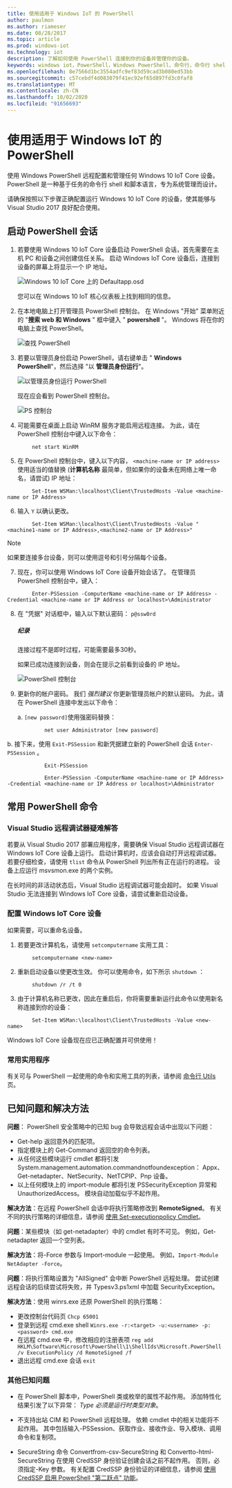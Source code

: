 ```yaml
---
title: 使用适用于 Windows IoT 的 PowerShell
author: paulmon
ms.author: riameser
ms.date: 08/28/2017
ms.topic: article
ms.prod: windows-iot
ms.technology: iot
description: 了解如何使用 PowerShell 连接到你的设备并管理你的设备。
keywords: windows iot，PowerShell，Windows PowerShell，命令行，命令行 shell
ms.openlocfilehash: 8e7566d1bc3554adfc9ef83d59cad3b080ed53bb
ms.sourcegitcommit: c57cebdf4d083079f41ec92ef65d897fd3c0faf8
ms.translationtype: MT
ms.contentlocale: zh-CN
ms.lasthandoff: 10/02/2020
ms.locfileid: "91656693"
---
```

# <a name="using-powershell-for-windows-iot"></a>使用适用于 Windows IoT 的 PowerShell

使用 Windows PowerShell 远程配置和管理任何 Windows 10 IoT Core 设备。
PowerShell 是一种基于任务的命令行 shell 和脚本语言，专为系统管理而设计。

请确保按照以下步骤正确配置运行 Windows 10 IoT Core 的设备，使其能够与 Visual Studio 2017 良好配合使用。

## <a name="initiating-a-powershell-session"></a>启动 PowerShell 会话
1. 若要使用 Windows 10 IoT Core 设备启动 PowerShell 会话，首先需要在主机 PC 和设备之间创建信任关系。 启动 Windows IoT Core 设备后，连接到设备的屏幕上将显示一个 IP 地址。

    ![Windows 10 IoT Core 上的 Defaultapp.osd](../media/PowerShell/DefaultApp.png)

   您可以在 Windows 10 IoT 核心仪表板上找到相同的信息。

2. 在本地电脑上打开管理员 PowerShell 控制台。 在 Windows "开始" 菜单附近的 "**搜索 web 和 Windows** " 框中键入 " **powershell** "。 Windows 将在你的电脑上查找 PowerShell。

    ![查找 PowerShell](../media/PowerShell/start-ps.png)

3. 若要以管理员身份启动 PowerShell，请右键单击 " **Windows PowerShell**"，然后选择 "以 **管理员身份运行**"。

    ![以管理员身份运行 PowerShell](../media/PowerShell/start-ps2.png)

   现在应会看到 PowerShell 控制台。

    ![PS 控制台](../media/PowerShell/ps.PNG)

4. 可能需要在桌面上启动 WinRM 服务才能启用远程连接。 为此，请在 PowerShell 控制台中键入以下命令：
```
        net start WinRM
```
5. 在 PowerShell 控制台中，键入以下内容， `<machine-name or IP address>` 使用适当的值替换 (**计算机名称** 最简单，但如果你的设备未在网络上唯一命名，请尝试) IP 地址：
```
        Set-Item WSMan:\localhost\Client\TrustedHosts -Value <machine-name or IP Address>
```
6. 输入 `Y` 以确认更改。
```
        Set-Item WSMan:\localhost\Client\TrustedHosts -Value "<machine1-name or IP Address>,<machine2-name or IP Address>"
```
> [!NOTE]
> 如果要连接多台设备，则可以使用逗号和引号分隔每个设备。

7. 现在，你可以使用 Windows IoT Core 设备开始会话了。 在管理员 PowerShell 控制台中，键入：
```
        Enter-PSSession -ComputerName <machine-name or IP Address> -Credential <machine-name or IP Address or localhost>\Administrator
```
8. 在 "凭据" 对话框中，输入以下默认密码： `p@ssw0rd`

    <div class="alert alert-note">
      <h5><span class="win-icon win-icon-Page"></span> 纪录 </h5>
      <p>连接过程不是即时过程，可能需要最多30秒。</p>
    </div>    

    如果已成功连接到设备，则会在提示之前看到设备的 IP 地址。

    ![PowerShell 控制台](../media/PowerShell/ps_device.png)

9. 更新你的帐户密码。 我们 *强烈建议* 你更新管理员帐户的默认密码。 为此，请在 PowerShell 连接中发出以下命令：

    a. `[new password]`使用强密码替换：
```
            net user Administrator [new password]
```
b. 接下来，使用 `Exit-PSSession` 和新凭据建立新的 PowerShell 会话 `Enter-PSSession` 。
```
            Exit-PSSession

            Enter-PSSession -ComputerName <machine-name or IP Address> -Credential <machine-name or IP Address or localhost>\Administrator
```
## <a name="commonly-used-powershell-commands"></a>常用 PowerShell 命令

### <a name="troubleshooting-with-visual-studio-remote-debugger"></a>Visual Studio 远程调试器疑难解答

若要从 Visual Studio 2017 部署应用程序，需要确保 Visual Studio 远程调试器在 Windows IoT Core 设备上运行。 启动计算机时，应该会自动打开远程调试器。 若要仔细检查，请使用 `tlist` 命令从 PowerShell 列出所有正在运行的进程。 设备上应运行 msvsmon.exe 的两个实例。

在长时间的非活动状态后，Visual Studio 远程调试器可能会超时。 如果 Visual Studio 无法连接到 Windows IoT Core 设备，请尝试重新启动设备。

### <a name="configure-your-windows-iot-core-device"></a>配置 Windows IoT Core 设备

如果需要，可以重命名设备。

1. 若要更改计算机名，请使用 `setcomputername` 实用工具：
```
        setcomputername <new-name>
```
2. 重新启动设备以使更改生效。 你可以使用命令，如下所示 `shutdown` ：
```
        shutdown /r /t 0
```
3. 由于计算机名称已更改，因此在重启后，你将需要重新运行此命令以使用新名称连接到你的设备：
```
        Set-Item WSMan:\localhost\Client\TrustedHosts -Value <new-name>
```
Windows IoT Core 设备现在应已正确配置并可供使用！

### <a name="commonly-used-utilities"></a>常用实用程序

有关可与 PowerShell 一起使用的命令和实用工具的列表，请参阅 [命令行 Utils](../manage-your-device/CommandLineUtils.md) 页。

## <a name="known-issues-and-workarounds"></a>已知问题和解决方法

**问题**： PowerShell 安全策略中的已知 bug 会导致远程会话中出现以下问题：
* Get-help 返回意外的匹配项。
* 指定模块上的 Get-Command 返回空的命令列表。
* 从任何这些模块运行 cmdlet 都将引发 System.management.automation.commandnotfoundexception： Appx、Get-netadapter、NetSecurity、NetTCPIP、Pnp 设备。
* 以上任何模块上的 import-module 都将引发 PSSecurityException 异常和 UnauthorizedAccess。 模块自动加载似乎不起作用。

**解决方法**：在远程 PowerShell 会话中将执行策略修改到 **RemoteSigned**。 有关不同的执行策略的详细信息，请参阅 [使用 Set-executionpolicy Cmdlet](https://technet.microsoft.com/library/ee176961.aspx)。

**问题**：某些模块（如 get-netadapter）中的 cmdlet 有时不可见。 例如，Get-netadapter 返回一个空列表。

**解决方法**：将-Force 参数与 Import-module 一起使用。 例如，`Import-Module NetAdapter -Force`。

**问题**：将执行策略设置为 "AllSigned" 会中断 PowerShell 远程处理。 尝试创建远程会话的后续尝试将失败，并 Typesv3.ps1xml 中加载 SecurityException。

**解决方法**：使用 winrs.exe 还原 PowerShell 的执行策略：
* 更改控制台代码页 `Chcp 65001`
* 登录到远程 cmd.exe shell `Winrs.exe -r:<target> -u:<username> -p:<password> cmd.exe`
* 在远程 cmd.exe 中，修改相应的注册表项 `reg add HKLM\Software\Microsoft\PowerShell\1\ShellIds\Microsoft.PowerShell /v ExecutionPolicy /d RemoteSigned /f`
* 退出远程 cmd.exe 会话 `exit`

### <a name="other-known-issues"></a>其他已知问题

- 在 PowerShell 脚本中，PowerShell 类或枚举的属性不起作用。 添加特性化结果引发了以下异常： *Type 必须是运行时类型对象*。

- 不支持出站 CIM 和 PowerShell 远程处理。 依赖 cmdlet 中的相关功能将不起作用。 其中包括输入-PSSession、获取作业、接收作业、导入模块、调用命令和复制项。

- SecureString 命令 Convertfrom-csv-SecureString 和 Convertto-html-SecureString 在使用 CredSSP 身份验证创建会话之前不起作用。 否则，必须指定-Key 参数。 有关配置 CredSSP 身份验证的详细信息，请参阅 [使用 CredSSP 启用 PowerShell "第二跃点" 功能](https://devblogs.microsoft.com/scripting/enable-powershell-second-hop-functionality-with-credssp/)。
